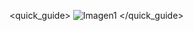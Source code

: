 <quick_guide>
![Imagen1](http://static.energysistem.com/images/manuals/42689/576bb68aee615.jpg)
</quick_guide>
